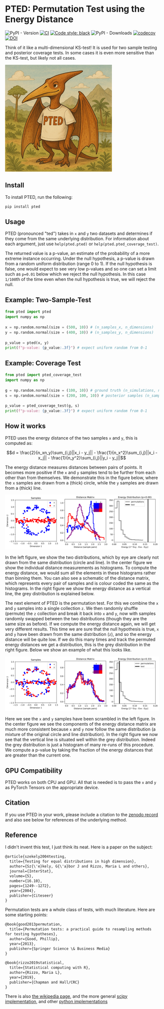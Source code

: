 # PTED: Permutation Test using the Energy Distance

![PyPI - Version](https://img.shields.io/pypi/v/pted?style=flat-square)
[![CI](https://github.com/ConnorStoneAstro/pted/actions/workflows/ci.yml/badge.svg)](https://github.com/ConnorStoneAstro/pted/actions/workflows/ci.yml)
[![Code style: black](https://img.shields.io/badge/code%20style-black-000000.svg)](https://github.com/psf/black)
![PyPI - Downloads](https://img.shields.io/pypi/dm/pted)
[![codecov](https://codecov.io/gh/ConnorStoneAstro/pted/graph/badge.svg?token=5LISJ5BN17)](https://codecov.io/gh/ConnorStoneAstro/pted)
[![DOI](https://zenodo.org/badge/966938845.svg)](https://doi.org/10.5281/zenodo.15353928)

Think of it like a multi-dimensional KS-test! It is used for two sample testing
and posterior coverage tests. In some cases it is even more sensitive than the
KS-test, but likely not all cases.

![pted logo](media/pted_logo.png)

## Install

To install PTED, run the following:

```bash
pip install pted
```

## Usage

PTED (pronounced "ted") takes in `x` and `y` two datasets and determines if they
come from the same underlying distribution. For information about each argument,
just use ``help(pted.pted)`` or ``help(pted.pted_coverage_test)``.

The returned value is a p-value, an estimate of the probability of a more
extreme instance occurring. Under the null hypothesis, a p-value is drawn from a
random uniform distribution (range 0 to 1). If the null hypothesis is false, one
would expect to see very low p-values and so one can set a limit such as
`p=0.01` below which we reject the null hypothesis. In this case `1/100`th of
the time even when the null hypothesis is true, we will reject the null. 

## Example: Two-Sample-Test

```python
from pted import pted
import numpy as np

x = np.random.normal(size = (500, 10)) # (n_samples_x, n_dimensions)
y = np.random.normal(size = (400, 10)) # (n_samples_y, n_dimensions)

p_value = pted(x, y)
print(f"p-value: {p_value:.3f}") # expect uniform random from 0-1
```

## Example: Coverage Test

```python
from pted import pted_coverage_test
import numpy as np

g = np.random.normal(size = (100, 10)) # ground truth (n_simulations, n_dimensions)
s = np.random.normal(size = (200, 100, 10)) # posterior samples (n_samples, n_simulations, n_dimensions)

p_value = pted_coverage_test(g, s)
print(f"p-value: {p_value:.3f}") # expect uniform random from 0-1
```

## How it works

PTED uses the energy distance of the two samples `x` and `y`, this is computed as:

$$d = \frac{2}{n_xn_y}\sum_{i,j}||x_i - y_j|| - \frac{1}{n_x^2}\sum_{i,j}||x_i - x_j|| - \frac{1}{n_y^2}\sum_{i,j}||y_i - y_j||$$

The energy distance measures distances between pairs of points. It becomes more
positive if the `x` and `y` samples tend to be further from each other than from
themselves. We demonstrate this in the figure below, where the `x` samples are
drawn from a (thick) circle, while the `y` samples are drawn from a (thick)
line.

![pted demo test](media/test_PTED.png)

In the left figure, we show the two distributions, which by eye are clearly not
drawn from the same distribution (circle and line). In the center figure we show
the individual distance measurements as histograms. To compute the energy
distance, we would sum all the elements in these histograms rather than binning
them. You can also see a schematic of the distance matrix, which represents
every pair of samples and is colour coded the same as the histograms. In the
right figure we show the energy distance as a vertical line, the grey
distribution is explained below.

The next element of PTED is the permutation test. For this we combine the `x`
and `y` samples into a single collection `z`. We then randomly shuffle (permute)
the `z` collection and break it back into `x` and `y`, now with samples randomly
swapped between the two distributions (though they are the same size as before).
If we compute the energy distance again, we will get very different results.
This time we are sure that the null hypothesis is true, `x` and `y` have been
drawn from the same distribution (`z`), and so the energy distance will be quite
low. If we do this many times and track the permuted energy distances we get a
distribution, this is the grey distribution in the right figure. Below we show
an example of what this looks like.

![pted demo permute](media/permute_PTED.png)

Here we see the `x` and `y` samples have been scrambled in the left figure. In
the center figure we see the components of the energy distance matrix are much
more consistent because `x` and `y` now follow the same distribution (a mixture
of the original circle and line distribution). In the right figure we now see
that the vertical line is situated well within the grey distribution. Indeed the
grey distribution is just a histogram of many re-runs of this procedure. We
compute a p-value by taking the fraction of the energy distances that are
greater than the current one.


## GPU Compatibility

PTED works on both CPU and GPU. All that is needed is to pass the `x` and `y` as
PyTorch Tensors on the appropriate device.

## Citation

If you use PTED in your work, please include a citation to the [zenodo record](https://doi.org/10.5281/zenodo.15353928) and also see below for references of the underlying method.

## Reference

I didn't invent this test, I just think its neat. Here is a paper on the subject:

```
@article{szekely2004testing,
  title={Testing for equal distributions in high dimension},
  author={Sz{\'e}kely, G{\'a}bor J and Rizzo, Maria L and others},
  journal={InterStat},
  volume={5},
  number={16.10},
  pages={1249--1272},
  year={2004},
  publisher={Citeseer}
}
```

Permutation tests are a whole class of tests, with much literature. Here are some starting points:

```
@book{good2013permutation,
  title={Permutation tests: a practical guide to resampling methods for testing hypotheses},
  author={Good, Phillip},
  year={2013},
  publisher={Springer Science \& Business Media}
}
```

```
@book{rizzo2019statistical,
  title={Statistical computing with R},
  author={Rizzo, Maria L},
  year={2019},
  publisher={Chapman and Hall/CRC}
}
```

There is also [the wikipedia
page](https://en.wikipedia.org/wiki/Permutation_test), and the more general
[scipy
implementation](https://docs.scipy.org/doc/scipy/reference/generated/scipy.stats.permutation_test.html),
and other [python implementations](https://github.com/qbarthelemy/PyPermut)